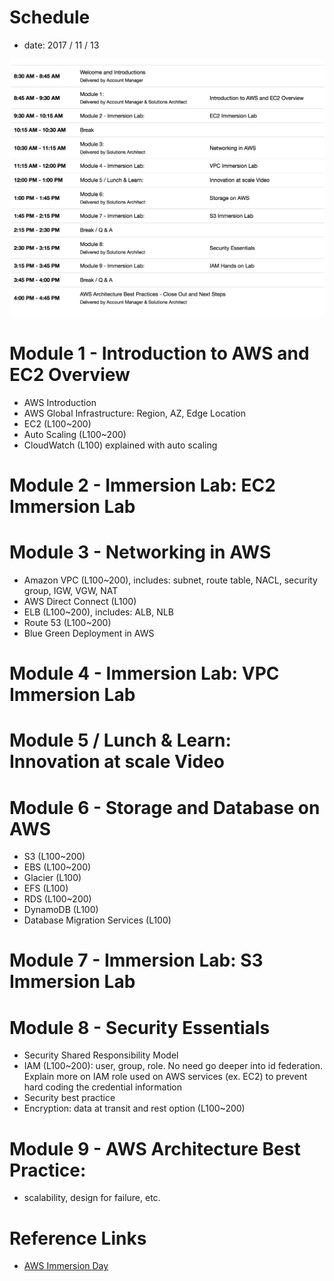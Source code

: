 # Schedule
- date: 2017 / 11 / 13

![](images/schedule.png)


# Module 1 - Introduction to AWS and EC2 Overview
- AWS Introduction
- AWS Global Infrastructure: Region, AZ, Edge Location
- EC2 (L100~200)
- Auto Scaling (L100~200)
- CloudWatch (L100) explained with auto scaling

# Module 2 - Immersion Lab: EC2 Immersion Lab

# Module 3 -  Networking in AWS
- Amazon VPC (L100~200), includes: subnet, route table, NACL, security group, IGW, VGW, NAT
- AWS Direct Connect (L100)
- ELB (L100~200), includes: ALB, NLB
- Route 53 (L100~200)
- Blue Green Deployment in AWS

# Module 4 - Immersion Lab: VPC Immersion Lab

# Module 5 / Lunch & Learn:	Innovation at scale Video

# Module 6 - Storage and Database on AWS
- S3 (L100~200)
- EBS (L100~200)
- Glacier (L100)
- EFS (L100)
- RDS (L100~200)
- DynamoDB (L100)
- Database Migration Services (L100)

# Module 7 - Immersion Lab: S3 Immersion Lab

# Module 8 - Security Essentials
- Security Shared Responsibility Model
- IAM (L100~200): user, group, role. No need go deeper into id federation. Explain more on IAM role used on AWS services (ex. EC2) to prevent hard coding the credential information
- Security best practice
- Encryption: data at transit and rest option (L100~200)

# Module 9 - AWS Architecture Best Practice:
- scalability, design for failure, etc.

# Reference Links
- [AWS Immersion Day](http://www.immersionday.com/agenda/#)
